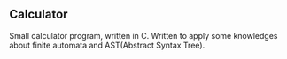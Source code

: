 Calculator
---
Small calculator program, written in C. Written to apply some knowledges about 
finite automata and AST(Abstract Syntax Tree). 